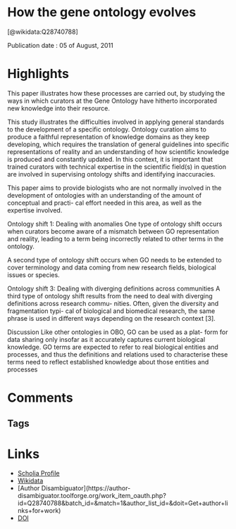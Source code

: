 
How the gene ontology evolves
=============================
  
  [@wikidata:Q28740788]  
  
Publication date : 05 of August, 2011  

# Highlights
This paper illustrates how these processes are
carried out, by studying the ways in which curators at the Gene Ontology have hitherto incorporated new
knowledge into their resource.

This study illustrates the difficulties involved in applying general standards to the development of a
specific ontology. Ontology curation aims to produce a faithful representation of knowledge domains as they keep
developing, which requires the translation of general guidelines into specific representations of reality and an
understanding of how scientific knowledge is produced and constantly updated. In this context, it is important
that trained curators with technical expertise in the scientific field(s) in question are involved in supervising
ontology shifts and identifying inaccuracies.

This paper
aims to provide biologists who are not normally
involved in the development of ontologies with an
understanding of the amount of conceptual and practi-
cal effort needed in this area, as well as the expertise
involved.

Ontology shift 1: Dealing with anomalies
One type of ontology shift occurs when curators become
aware of a mismatch between GO representation and
reality, leading to a term being incorrectly related to
other terms in the ontology.

A second type of ontology shift occurs when GO needs
to be extended to cover terminology and data coming
from new research fields, biological issues or species.

Ontology shift 3: Dealing with diverging definitions
across communities
A third type of ontology shift results from the need to
deal with diverging definitions across research commu-
nities. Often, given the diversity and fragmentation typi-
cal of biological and biomedical research, the same
phrase is used in different ways depending on the
research context [3].

Discussion
Like other ontologies in OBO, GO can be used as a plat-
form for data sharing only insofar as it accurately captures
current biological knowledge. GO terms are expected to
refer to real biological entities and processes, and thus the
definitions and relations used to characterise these terms
need to reflect established knowledge about those entities
and processes


# Comments

## Tags

# Links
  
 * [Scholia Profile](https://scholia.toolforge.org/work/Q28740788)  
 * [Wikidata](https://www.wikidata.org/wiki/Q28740788)  
 * [Author Disambiguator](https://author-
disambiguator.toolforge.org/work_item_oauth.php?id=Q28740788&batch_id=&match=1&author_list_id=&doit=Get+author+links+for+work)  
 * [DOI](https://doi.org/10.1186/1471-2105-12-325)  
